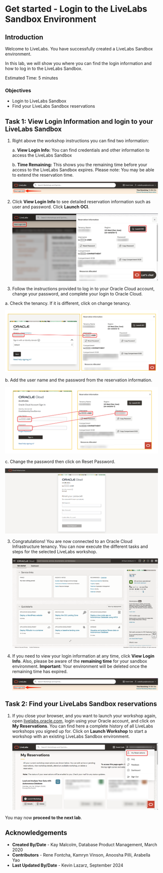 # Get started - Login to the LiveLabs Sandbox Environment

## Introduction

Welcome to LiveLabs.
You have successfully created a LiveLabs Sandbox environment.

In this lab, we will show you where you can find the login information and how to log in to the LiveLabs Sandbox.

Estimated Time: 5 minutes

### Objectives

- Login to LiveLabs Sandbox
- Find your LiveLabs Sandbox reservations

## Task 1: View Login Information and login to your LiveLabs Sandbox

1. Right above the workshop instructions you can find two information:

    a. **View Login Info:** You can find credentials and other information to access the LiveLabs Sandbox

    b. **Time Remaining:** This shows you the remaining time before your access to the LiveLabs Sandbox expires. Please note: You may be able to extend the reservation time.

      ![View Login Info](../need-help/images/view-login-info.png " ")

2. Click **View Login Info** to see detailed reservation information such as user and password. Click **Launch OCI**.

    ![Launch OCI](./images/launch-oci.png " ")

3. Follow the instructions provided to log in to your Oracle Cloud account, change your password, and complete your login to Oracle Cloud.

  a. Check the tenancy. If it is different, click on change tenancy.

  ![Login information](./images/check-tenancy.png " ")

  b. Add the user name and the password from the reservation information.

  ![Login information](./images/user-password.png " ")

  c. Change the password then click on Reset Password.

  ![Login information](./images/change-password.png " ")

3. Congratulations! You are now connected to an Oracle Cloud Infrastructure tenancy. You can now execute the different tasks and steps for the selected LiveLabs workshop.

    ![OCI console](./images/oci-console.png " ")

4. If you need to view your login information at any time, click **View Login Info**. Also, please be aware of the **remaining time** for your sandbox environment. **Important:** Your environment will be deleted once the remaining time has expired.

    ![View Login Info](../need-help/images/view-login-info.png " ")


## Task 2: Find your LiveLabs Sandbox reservations

1. If you close your browser, and you want to launch your workshop again, open [livelabs.oracle.com](https://livelabs.oracle.com), login using your Oracle account, and click on **My Reservations**. You can find here a complete history of all LiveLabs workshops you signed up for. Click on **Launch Workshop** to start a workshop with an existing LiveLabs Sandbox environment.


    ![View My Reservations](./images/ll-reservations.png " ")

You may now **proceed to the next lab**.

## Acknowledgements

- **Created By/Date** - Kay Malcolm, Database Product Management, March 2020
- **Contributors** - Rene Fontcha, Kamryn Vinson, Anoosha Pilli, Arabella Yao
- **Last Updated By/Date** - Kevin Lazarz, September 2024